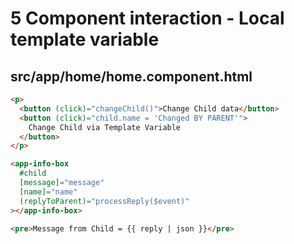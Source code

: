 # 5 Component interaction - Local template variable

## src/app/home/home.component.html

```html
<p>
  <button (click)="changeChild()">Change Child data</button>
  <button (click)="child.name = 'Changed BY PARENT'">
    Change Child via Template Variable
  </button>
</p>

<app-info-box
  #child
  [message]="message"
  [name]="name"
  (replyToParent)="processReply($event)"
></app-info-box>

<pre>Message from Child = {{ reply | json }}</pre>
```

